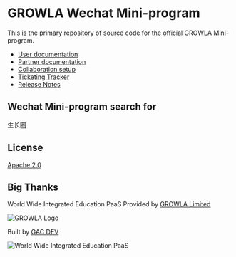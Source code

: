 # GROWLA Wechat Mini-program

This is the primary repository of source code for the official GROWLA Mini-program.

- [User documentation](https://geniusandcourage.com/growla/faqs-users.php#en)
- [Partner documentation](https://geniusandcourage.com/growla/faqs-partners.php#en)
- [Collaboration setup](https://geniusandcourage.com/growla/collaborate-with-us.php#en)
- [Ticketing Tracker](https://geniusandcourage.com/growla/contact-us-new.php#en)
- [Release Notes](https://geniusandcourage.com/growla/summit.php#en)

## Wechat Mini-program search for

生长圈

## License

[Apache 2.0](http://www.apache.org/licenses/LICENSE-2.0)

## Big Thanks

World Wide Integrated Education PaaS Provided by [GROWLA Limited](https://growla.com)

![GROWLA Logo](https://geniusandcourage.com/growla/favicon.ico)

Built by [GAC DEV](https://geniusandcourage.com)

![World Wide Integrated Education PaaS](https://geniusandcourage.com/growla/Growla_PaaS-min.png)
